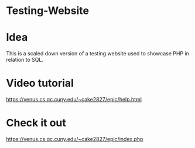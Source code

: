# Testing-Website

# Idea
This is a scaled down version of a testing website used to showcase PHP in relation to SQL.

# Video tutorial
https://venus.cs.qc.cuny.edu/~cake2827/epic/help.html

# Check it out
https://venus.cs.qc.cuny.edu/~cake2827/epic/index.php

